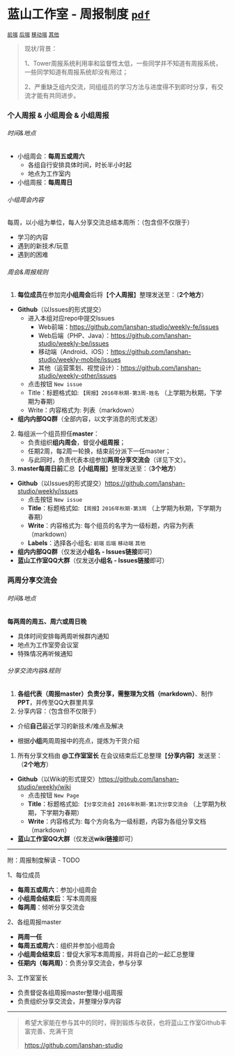 蓝山工作室 - 周报制度  [`pdf`](https://github.com/lanshan-studio/weekly/blob/master/蓝山工作室-周报制度.pdf)
===

[`前端`](https://github.com/lanshan-studio/weekly-fe) [`后端`](https://github.com/lanshan-studio/weekly-be) [`移动端`](https://github.com/lanshan-studio/weekly-mobile) [`其他`](https://github.com/lanshan-studio/weekly-other)

> 现状/背景：
> 
> 1、Tower周报系统利用率和监督性太低，一些同学并不知道有周报系统，一些同学知道有周报系统却没有用过；
> 
> 2、严重缺乏组内交流，同组组员的学习方法与进度得不到即时分享，有交流才能有共同进步。



### 个人周报 & 小组周会 & 小组周报

###### 时间&地点

- 小组周会：**每周五或周六**
  - 各组自行安排具体时间，时长半小时起
  - 地点为工作室内
- 小组周报：**每周周日**

###### 小组周会内容

每周，以小组为单位，每人分享交流总结本周所：（包含但不仅限于）

- 学习的内容
- 遇到的新技术/玩意
- 遇到的困难

###### 周会&周报规则

1. **每位成员**在参加完**小组周会**后将【**个人周报**】整理发送至：（**2个地方**）
  - **Github**（以Issues的形式提交）
    - 进入本组对应repo中提交Issues
      - Web前端：https://github.com/lanshan-studio/weekly-fe/issues
      - Web后端（PHP、Java）：https://github.com/lanshan-studio/weekly-be/issues
      - 移动端（Android、iOS）：https://github.com/lanshan-studio/weekly-mobile/issues
      - 其他（运营策划、视觉设计）：https://github.com/lanshan-studio/weekly-other/issues
    - 点击按钮 `New issue` 
    - Title：标题格式如:  `【周报】2016年秋期-第3周-姓名`  （上学期为秋期，下学期为春期） 
    - Write：内容格式为:  列表（markdown）
  - **组内内部QQ群**（全部内容，以文字消息的形式发送）
2. 每组派一个组员担任**master**：
    - 负责组织**组内周会**，督促**小组周报**；
    - 任期2周，每2周一轮换，结束前分派下一任master；
    - 与此同时，负责代表本组参加**两周分享交流会**（详见下文）。
3. **master每周日前**汇总【**小组周报**】整理发送至：（**3个地方**）
  - **Github**（以Issues的形式提交）https://github.com/lanshan-studio/weekly/issues
    - 点击按钮 `New issue `
    - **Title**：标题格式如:  `【周报】2016年秋期-第3周`  （上学期为秋期，下学期为春期） 
    - **Write**：内容格式为:  每个组员的名字为一级标题，内容为列表（markdown）
    - **Labels**：选择各小组名:  `前端` `后端` `移动端` `其他` 
  - **组内内部QQ群**（仅发送**小组名 - Issues链接**即可）
  - **蓝山工作室QQ大群**（仅发送**小组名 - Issues链接**即可）



### 两周分享交流会

###### 时间&地点

**每两周的周五、周六或周日晚**

- 具体时间安排每两周听候群内通知
- 地点为工作室旁会议室
- 特殊情况再听候通知

###### 分享交流内容&规则

1. **各组代表（周报master）**负责分享，需整理为**文档（markdown）**、制作**PPT**，并传至QQ大群里共享
2. 分享内容：（包含但不仅限于）

- 介绍**自己**最近学习的新技术/难点及解决

- 根据**小组**两周周报中的亮点，提炼为干货介绍

1. 所有分享文档由 **@工作室室长** 在会议结束后汇总整理【**分享内容**】发送至：（**2个地方**）
  - **Github**（以Wiki的形式提交）https://github.com/lanshan-studio/weekly/wiki
    - 点击按钮 `New Page` 
    - **Title**：标题格式如:  `【分享交流会】2016年秋期-第1次分享交流会`  （上学期为秋期，下学期为春期） 
    - **Write**：内容格式为:  每个方向名为一级标题，内容为各组分享文档（markdown）
  - **蓝山工作室QQ大群**（仅发送**wiki链接**即可）

---


附：周报制度解读 - TODO

1、每位成员

- **每周五或周六**：参加小组周会
- **小组周会结束后**：写本周周报
- **每两周**：倾听分享交流会

2、各组周报master

- **两周一任**
- **每周五或周六**：组织并参加小组周会
- **小组周会结束后**：督促大家写本周周报，并将自己的一起汇总整理
- **任期内（每两周）**：负责分享交流会，参与分享

3、工作室室长

- 负责督促各组周报master整理小组周报
- 负责组织分享交流会，并整理分享内容

---


> 希望大家能在参与其中的同时，得到锻炼与收获，也将蓝山工作室Github丰富完善、充满干货
> 
> https://github.com/lanshan-studio
